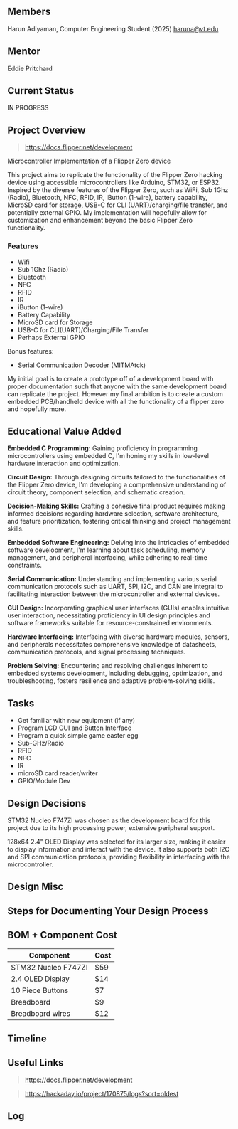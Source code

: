 ## Members

Harun Adiyaman, Computer Engineering Student (2025)
haruna@vt.edu

## Mentor

Eddie Pritchard

## Current Status

IN PROGRESS

## Project Overview

> https://docs.flipper.net/development

Microcontroller Implementation of a Flipper Zero device

This project aims to replicate the functionality of the Flipper Zero hacking device using accessible microcontrollers like Arduino, STM32, or ESP32. Inspired by the diverse features of the Flipper Zero, such as WiFi, Sub 1Ghz (Radio), Bluetooth, NFC, RFID, IR, iButton (1-wire), battery capability, MicroSD card for storage, USB-C for CLI (UART)/charging/file transfer, and potentially external GPIO. My implementation will hopefully allow for customization and enhancement beyond the basic Flipper Zero functionality.

### Features

- Wifi
- Sub 1Ghz (Radio)
- Bluetooth
- NFC
- RFID
- IR
- iButton (1-wire)
- Battery Capability
- MicroSD card for Storage
- USB-C for CLI(UART)/Charging/File Transfer
- Perhaps External GPIO

Bonus features:

- Serial Communication Decoder (MITMAtck)

My initial goal is to create a prototype off of a development board with proper documentation such that anyone with the same development board can replicate the project. However my final ambition is to create a custom embedded PCB/handheld device with all the functionality of a flipper zero and hopefully more.

## Educational Value Added

**Embedded C Programming:** Gaining proficiency in programming microcontrollers using embedded C, I'm honing my skills in low-level hardware interaction and optimization.

**Circuit Design:** Through designing circuits tailored to the functionalities of the Flipper Zero device, I'm developing a comprehensive understanding of circuit theory, component selection, and schematic creation.

**Decision-Making Skills:** Crafting a cohesive final product requires making informed decisions regarding hardware selection, software architecture, and feature prioritization, fostering critical thinking and project management skills.

**Embedded Software Engineering:** Delving into the intricacies of embedded software development, I'm learning about task scheduling, memory management, and peripheral interfacing, while adhering to real-time constraints.

**Serial Communication:** Understanding and implementing various serial communication protocols such as UART, SPI, I2C, and CAN are integral to facilitating interaction between the microcontroller and external devices.

**GUI Design:** Incorporating graphical user interfaces (GUIs) enables intuitive user interaction, necessitating proficiency in UI design principles and software frameworks suitable for resource-constrained environments.

**Hardware Interfacing:** Interfacing with diverse hardware modules, sensors, and peripherals necessitates comprehensive knowledge of datasheets, communication protocols, and signal processing techniques.

**Problem Solving:** Encountering and resolving challenges inherent to embedded systems development, including debugging, optimization, and troubleshooting, fosters resilience and adaptive problem-solving skills.

## Tasks

<!-- Your Text Here. You may work with your mentor on this later when they are assigned -->

- Get familiar with new equipment (if any)
- Program LCD GUI and Button Interface
- Program a quick simple game easter egg
- Sub-GHz/Radio
- RFID
- NFC
- IR
- microSD card reader/writer
- GPIO/Module Dev

## Design Decisions

<!-- Your Text Here. You may work with your mentor on this later when they are assigned -->

STM32 Nucleo F747ZI was chosen as the development board for this project due to its high processing power, extensive peripheral support.

128x64 2.4" OLED Display was selected for its larger size, making it easier to display information and interact with the device. It also supports both I2C and SPI communication protocols, providing flexibility in interfacing with the microcontroller.

## Design Misc

<!-- Your Text Here. You may work with your mentor on this later when they are assigned -->

## Steps for Documenting Your Design Process

<!-- Your Text Here. You may work with your mentor on this later when they are assigned -->

## BOM + Component Cost

<!-- Your Text Here. You may work with your mentor on this later when they are assigned -->

| Component           | Cost |
| ------------------- | ---- |
| STM32 Nucleo F747ZI | $59  |
| 2.4 OLED Display    | $14  |
| 10 Piece Buttons    | $7   |
| Breadboard          | $9   |
| Breadboard wires    | $12  |

## Timeline

<!-- Your Text Here. You may work with your mentor on this later when they are assigned -->

## Useful Links

<!-- Your Text Here. You may work with your mentor on this later when they are assigned -->

> https://docs.flipper.net/development

> https://hackaday.io/project/170875/logs?sort=oldest

## Log

<!-- Your Text Here. You may work with your mentor on this later when they are assigned -->
